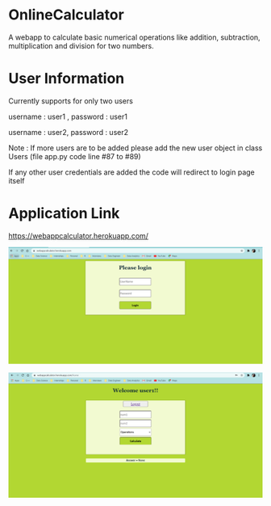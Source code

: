 # OnlineCalculator
A webapp to calculate basic numerical operations like addition, subtraction, multiplication and division for two numbers.

# User Information

Currently supports for only two users

username : user1 , password : user1

username : user2, password : user2

Note : If more users are to be added please add the new user object in class Users (file app.py code line #87 to #89)

If any other user credentials are added the code will redirect to login page itself

# Application Link

https://webappcalculator.herokuapp.com/

![](images/login.PNG)

![](images/home.PNG)

